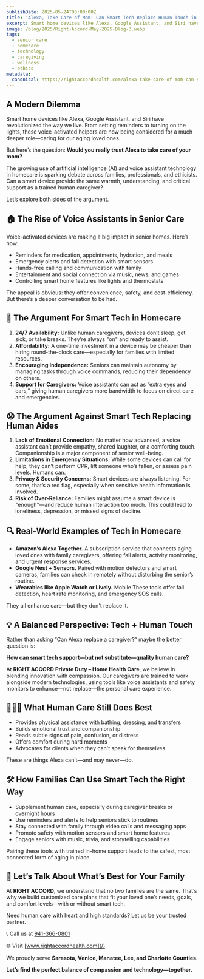 ```yaml
---
publishDate: 2025-05-24T00:00:00Z
title: 'Alexa, Take Care of Mom: Can Smart Tech Replace Human Touch in Homecare?'
excerpt: Smart home devices like Alexa, Google Assistant, and Siri have revolutionized the way we live. From setting reminders to turning on the lights, these voice-activated helpers are now being considered for a much deeper role—caring for our aging loved ones.
image: /blog/2025/Right-Accord-May-2025-Blog-3.webp
tags:
  - senior care
  - homecare
  - technology
  - caregiving
  - wellness
  - ethics
metadata:
  canonical: https://rightaccordhealth.com/alexa-take-care-of-mom-can-smart-tech-replace-human-touch-in-homecare
---
```


## A Modern Dilemma

Smart home devices like Alexa, Google Assistant, and Siri have revolutionized the way we live. From setting reminders to turning on the lights, these voice-activated helpers are now being considered for a much deeper role—caring for our aging loved ones.

But here’s the question: **Would you really trust Alexa to take care of your mom?**

The growing use of artificial intelligence (AI) and voice assistant technology in homecare is sparking debate across families, professionals, and ethicists. Can a smart device provide the same warmth, understanding, and critical support as a trained human caregiver?

Let’s explore both sides of the argument.

## 🏠 The Rise of Voice Assistants in Senior Care

Voice-activated devices are making a big impact in senior homes. Here’s how:

- Reminders for medication, appointments, hydration, and meals
- Emergency alerts and fall detection with smart sensors
- Hands-free calling and communication with family
- Entertainment and social connection via music, news, and games
- Controlling smart home features like lights and thermostats

The appeal is obvious: they offer convenience, safety, and cost-efficiency. But there’s a deeper conversation to be had.

## 🤖 The Argument For Smart Tech in Homecare

1. **24/7 Availability:** Unlike human caregivers, devices don’t sleep, get sick, or take breaks. They’re always "on" and ready to assist.
2. **Affordability:** A one-time investment in a device may be cheaper than hiring round-the-clock care—especially for families with limited resources.
3. **Encouraging Independence:** Seniors can maintain autonomy by managing tasks through voice commands, reducing their dependency on others.
4. **Support for Caregivers:** Voice assistants can act as “extra eyes and ears,” giving human caregivers more bandwidth to focus on direct care and emergencies.

## 😟 The Argument Against Smart Tech Replacing Human Aides

1. **Lack of Emotional Connection:** No matter how advanced, a voice assistant can’t provide empathy, shared laughter, or a comforting touch. Companionship is a major component of senior well-being.
2. **Limitations in Emergency Situations:** While some devices can call for help, they can’t perform CPR, lift someone who’s fallen, or assess pain levels. Humans can.
3. **Privacy & Security Concerns:** Smart devices are always listening. For some, that’s a red flag, especially when sensitive health information is involved.
4. **Risk of Over-Reliance:** Families might assume a smart device is "enough"—and reduce human interaction too much. This could lead to loneliness, depression, or missed signs of decline.

## 🔍 Real-World Examples of Tech in Homecare

- **Amazon’s Alexa Together.** A subscription service that connects aging loved ones with family caregivers, offering fall alerts, activity monitoring, and urgent response services.
- **Google Nest + Sensors.** Paired with motion detectors and smart cameras, families can check in remotely without disturbing the senior’s routine.
- **Wearables like Apple Watch or Lively.** Mobile These tools offer fall detection, heart rate monitoring, and emergency SOS calls.

They all enhance care—but they don't replace it.

## 💡 A Balanced Perspective: Tech + Human Touch

Rather than asking “Can Alexa replace a caregiver?” maybe the better question is:

**How can smart tech support—but not substitute—quality human care?**

At **RIGHT ACCORD Private Duty – Home Health Care**, we believe in blending innovation with compassion. Our caregivers are trained to work alongside modern technologies, using tools like voice assistants and safety monitors to enhance—not replace—the personal care experience.

## 🧓👩‍⚕️ What Human Care Still Does Best

- Provides physical assistance with bathing, dressing, and transfers
- Builds emotional trust and companionship
- Reads subtle signs of pain, confusion, or distress
- Offers comfort during hard moments
- Advocates for clients when they can't speak for themselves

These are things Alexa can’t—and may never—do.

## 🛠️ How Families Can Use Smart Tech the Right Way

- Supplement human care, especially during caregiver breaks or overnight hours
- Use reminders and alerts to help seniors stick to routines
- Stay connected with family through video calls and messaging apps
- Promote safety with motion sensors and smart home features
- Engage seniors with music, trivia, and storytelling capabilities

Pairing these tools with trained in-home support leads to the safest, most connected form of aging in place.

## 📣 Let’s Talk About What’s Best for Your Family

At **RIGHT ACCORD**, we understand that no two families are the same. That’s why we build customized care plans that fit your loved one’s needs, goals, and comfort levels—with or without smart tech.

Need human care with heart and high standards? Let us be your trusted partner.

📞 Call us at [941-366-0801](tel:941-366-0801)

🌐 Visit [www.rightaccordhealth.com](/)

We proudly serve **Sarasota, Venice, Manatee, Lee, and Charlotte Counties**.

**Let’s find the perfect balance of compassion and technology—together.**
